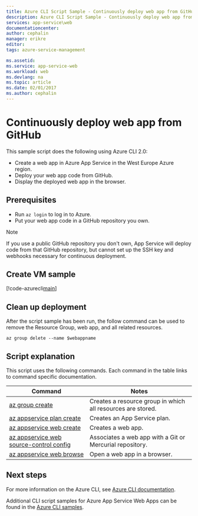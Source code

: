 ```yaml
---
title: Azure CLI Script Sample - Continuously deploy web app from GitHub | Microsoft Docs
description: Azure CLI Script Sample - Continuously deploy web app from GitHub
services: app-service\web
documentationcenter: 
author: cephalin
manager: erikre
editor: 
tags: azure-service-management

ms.assetid:
ms.service: app-service-web
ms.workload: web
ms.devlang: na
ms.topic: article
ms.date: 02/01/2017
ms.author: cephalin
---
```


# Continuously deploy web app from GitHub

This sample script does the following using Azure CLI 2.0: 

* Create a web app in Azure App Service in the West Europe Azure region. 
* Deploy your web app code from GitHub.
* Display the deployed web app in the browser.

## Prerequisites

* Run `az login` to log in to Azure.
* Put your web app code in a GitHub repository you own.

> [!NOTE]
> If you use a public GitHub repository you don't own, App Service will deploy code from that GitHub repository, but
> cannot set up the SSH key and webhooks necessary for continuous deployment.
>
>

## Create VM sample

[!code-azurecli[main](../../cli_scripts/app-service/deploy-github/deploy-github.sh "Continuously deploy web app from GitHub")]

## Clean up deployment 

After the script sample has been run, the follow command can be used to remove the Resource Group, web app, and all related resources.

```azurecli
az group delete --name $webappname
```

## Script explanation

This script uses the following commands. Each command in the table links to command specific documentation.

| Command | Notes |
|---|---|
| [az group create](https://docs.microsoft.com/en-us/cli/azure/group#create) | Creates a resource group in which all resources are stored. |
| [az appservice plan create](https://docs.microsoft.com/en-us/cli/azure/appservice/plan#create) | Creates an App Service plan. |
| [az appservice web create](https://docs.microsoft.com/en-us/cli/azure/appservice/web#delete) | Creates a web app. |
| [az appservice web source-control config](https://docs.microsoft.com/en-us/cli/azure/appservice/web/source-control#config) | Associates a web app with a Git or Mercurial repository. |
| [az appservice web browse](https://docs.microsoft.com/en-us/cli/azure/appservice/web#browse) | Open a web app in a browser. |

## Next steps

For more information on the Azure CLI, see [Azure CLI documentation](https://docs.microsoft.com/en-us/cli/azure/overview).

Additional CLI script samples for Azure App Service Web Apps can be found in the [Azure CLI samples]().
